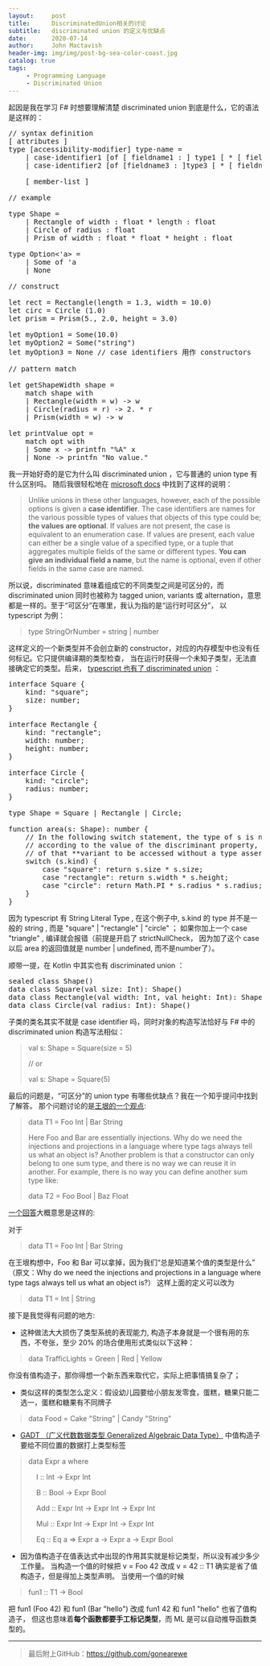 ```yaml
---
layout:     post
title:      DiscriminatedUnion相关的讨论
subtitle:   discriminated union 的定义与优缺点
date:       2020-07-14
author:     John Mactavish
header-img: img/img/post-bg-sea-color-coast.jpg
catalog: true
tags:
     - Programming Language
     - Discriminated Union
---
```


起因是我在学习 F# 时想要理解清楚 discriminated union 到底是什么，它的语法是这样的：

<pre>
// syntax definition
[ attributes ]
type [accessibility-modifier] type-name =
    | case-identifier1 [of [ fieldname1 : ] type1 [ * [ fieldname2 : ] type2 ...]
    | case-identifier2 [of [fieldname3 : ]type3 [ * [ fieldname4 : ]type4 ...]

    [ member-list ]

// example

type Shape =
    | Rectangle of width : float * length : float
    | Circle of radius : float
    | Prism of width : float * float * height : float

type Option<'a> =
    | Some of 'a
    | None

// construct

let rect = Rectangle(length = 1.3, width = 10.0) 
let circ = Circle (1.0)
let prism = Prism(5., 2.0, height = 3.0)

let myOption1 = Some(10.0)
let myOption2 = Some("string")
let myOption3 = None // case identifiers 用作 constructors

// pattern match

let getShapeWidth shape =
    match shape with
    | Rectangle(width = w) -> w
    | Circle(radius = r) -> 2. * r
    | Prism(width = w) -> w

let printValue opt =
    match opt with
    | Some x -> printfn "%A" x
    | None -> printfn "No value."
</pre>

我一开始好奇的是它为什么叫 discriminated union ，它与普通的 union type 有什么区别吗。
随后我很轻松地在 [microsoft docs](https://docs.microsoft.com/en-us/dotnet/fsharp/language-reference/discriminated-unions) 
中找到了这样的说明：

> Unlike unions in these other languages, however, each of the possible options is given a **case identifier**. 
> The case identifiers are names for the various possible types of values that objects of this type could be; 
> **the values are optional**. If values are not present, the case is equivalent to an enumeration case. 
> If values are present, each value can either be a single value of a specified type, 
> or a tuple that aggregates multiple fields of the same or different types. 
> **You can give an individual field a name**, but the name is optional, even if other fields in the same case are named.

所以说，discriminated 意味着组成它的不同类型之间是可区分的，而 discriminated union 同时也被称为
tagged union, variants 或 alternation，意思都是一样的。至于“可区分”在哪里，我认为指的是“运行时可区分”，
以 typescript 为例：

> type StringOrNumber = string \| number

这样定义的一个新类型并不会创立新的 constructor，对应的内存模型中也没有任何标记。它只提供编译期的类型检查，
当在运行时获得一个未知子类型，无法直接确定它的类型。后来，
[typescript 也有了  discriminated union](https://github.com/Microsoft/TypeScript/pull/9163) ：

<pre>
interface Square {
    kind: "square";
    size: number;
}

interface Rectangle {
    kind: "rectangle";
    width: number;
    height: number;
}

interface Circle {
    kind: "circle";
    radius: number;
}

type Shape = Square | Rectangle | Circle;

function area(s: Shape): number {
    // In the following switch statement, the type of s is narrowed in each case clause
    // according to the value of the discriminant property, thus allowing the other properties
    // of that **variant to be accessed without a type assertion**.
    switch (s.kind) {
        case "square": return s.size * s.size;
        case "rectangle": return s.width * s.height;
        case "circle": return Math.PI * s.radius * s.radius;
    }
}
</pre>

因为 typescript 有 String Literal Type , 在这个例子中, s.kind 的 type 并不是一般的 string , 而是 "square" \| "rectangle" \| "circle" ；
如果你加上一个 case "triangle" , 编译就会报错（前提是开启了 strictNullCheck，
因为加了这个 case 以后 area 的返回值就是 number \| undefined, 而不是number了）。

顺带一提，在 Kotlin 中其实也有 discriminated union ：

<pre>
sealed class Shape()
data class Square(val size: Int): Shape()
data class Rectangle(val width: Int, val height: Int): Shape()
data class Circle(val radius: Int): Shape()
</pre>

子类的类名其实不就是 case identifier 吗，同时对象的构造写法恰好与 F# 中的 discriminated union 构造写法相似：

> val s: Shape = Square(size = 5)
>
> // or
>
> val s: Shape = Square(5)

最后的问题是，“可区分”的 union type 有哪些优缺点？我在一个知乎提问中找到了解答。
那个问题讨论的是[王垠的一个观点](https://yinwang0.wordpress.com/2011/08/28/sum/):

> data T1 = Foo Int \| Bar String
> 
> Here Foo and Bar are essentially injections. 
> Why do we need the injections and projections in a language where type tags always tell us what an object is? 
> Another problem is that a constructor can only belong to one sum type, and there is no way we can reuse it in another. 
> For example, there is no way you can define another sum type like:
> 
> data T2 = Foo Bool \| Baz Float

[一个回答](https://www.zhihu.com/question/370218195/answer/1094740995)大概意思是这样的:

对于 

> data T1 = Foo Int \|  Bar String 
 
在王垠构想中，Foo 和 Bar 可以拿掉，因为我们“总是知道某个值的类型是什么”
（原文：Why do we need the injections and projections in a language where type tags always tell us what an object is?）
这样上面的定义可以改为 

> data T1 = Int \| String

接下是我觉得有问题的地方:

- 这种做法大大损伤了类型系统的表现能力, 构造子本身就是一个很有用的东西，不夸张，至少 20% 的场合使用形式类似以下这种：

> data TrafficLights = Green \| Red \| Yellow

你没有值构造子，那你得想一个新东西来取代它，实际上把事情搞复杂了；

- 类似这样的类型怎么定义：假设幼儿园要给小朋友发零食，蛋糕，糖果只能二选一，蛋糕和糖果有不同牌子

> data Food = Cake "String" \| Candy "String"

- [GADT （广义代数数据类型 Generalized Algebraic Data Type）](https://www.zhihu.com/question/67043774/answer/249019401)
中值构造子要给不同位置的数据打上类型标签

> data Expr a where    
>    
> &nbsp;&nbsp;&nbsp;&nbsp;I :: Int -> Expr Int
> 
> &nbsp;&nbsp;&nbsp;&nbsp;B :: Bool -> Expr Bool
> 
> &nbsp;&nbsp;&nbsp;&nbsp;Add :: Expr Int -> Expr Int -> Expr Int
> 
> &nbsp;&nbsp;&nbsp;&nbsp;Mul :: Expr Int -> Expr Int -> Expr Int
>  
> &nbsp;&nbsp;&nbsp;&nbsp;Eq :: Eq a => Expr a -> Expr a -> Expr Bool
 
- 因为值构造子在值表达式中出现的作用其实就是标记类型，所以没有减少多少工作量。
当构造一个值的时候把 v = Foo 42 改成 v = 42 :: T1 确实是省了值构造子，但是得加上类型声明。
当使用一个值的时候 

> fun1 :: T1 -> Bool

把 fun1 (Foo 42) 和 fun1 (Bar "hello") 改成 fun1 42 和 fun1 "hello" 也省了值构造子，
但这也意味着**每个函数都要手工标记类型**，而 ML 是可以自动推导函数类型的。

***  
> 最后附上GitHub：<https://github.com/gonearewe>

